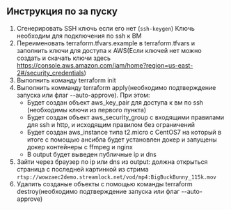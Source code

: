 ## Инструкция по за пуску
1. Сгенерировать SSH ключь если его нет (`ssh-keygen`) Ключь необходим для подключения по ssh к ВМ
2. Переименовать terraform.tfvars.example в terraform.tfvars и заполнить ключи для доступа к AWS(Если ключей нет можно создать и скачать ключи здесь https://console.aws.amazon.com/iam/home?region=us-east-2#/security_credentials)
3. Выполнить команду terraform init 
4. Выполнить комманду terraform apply(необходимо подтверждение запуска или флаг --auto-approve). При этом:
    * Будет создан объект aws_key_pair для доступа к вм по ssh (необходимы ключи из первого пункта)
    * Будет создан объект aws_security_group с входящими правилами для ssh и http, и исходящим правилом без ограничений
    * Будет создан aws_instance типа t2.micro с CentOS7 на который в итоге с помощью ансибла будет установлен докер и запущены докер контейнеры с ffmpeg и nginx
    * В output будет выведен публичные ip и dns 
5. Зайти через браузер по ip или dns из output: должна открыться страница с последней картинкой из стрима `rtsp://wowzaec2demo.streamlock.net/vod/mp4:BigBuckBunny_115k.mov`
6. Удалить созданые объекты с помощью команды terraform destroy(необходимо подтверждение запуска или флаг --auto-approve)